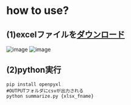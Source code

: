 
# how to use?

## (1)excelファイルを[ダウンロード](https://msrc.microsoft.com/update-guide/ja-jp)

![image](https://github.com/owari-taro/utils/blob/master/miscellaneous/microsoft_security_update/images/screen_shot.png)
![image](https://github.com/owari-taro/utils/blob/master/miscellaneous/microsoft_security_update/images/screen_shot(2).png)


## (2)python実行
```
pip install openpyxl
#OUTPUTフォルダにcsvが出力される
python summarize.py {xlsx_fname}
```
